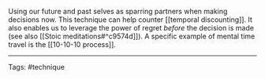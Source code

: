 Using our future and past selves as sparring partners when making decisions now.
This technique can help counter [[temporal discounting]]. It also enables us to leverage the power of regret _before_ the decision is made (see also [[Stoic meditations#^c9574d]]).
A specific example of mental time travel is the [[10-10-10 process]].

______________
Tags: #technique 